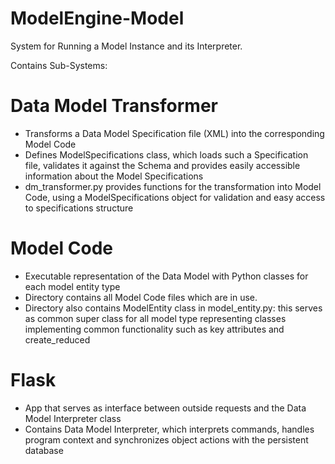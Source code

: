 # ModelEngine-Model
System for Running a Model Instance and its Interpreter.

Contains Sub-Systems:

# Data Model Transformer
* Transforms a Data Model Specification file (XML) into the corresponding Model Code
* Defines ModelSpecifications class, which loads such a Specification file, validates it against the Schema and provides easily accessible information about the Model Specifications
* dm_transformer.py provides functions for the transformation into Model Code, using a ModelSpecifications object for validation and easy access to specifications structure

# Model Code
* Executable representation of the Data Model with Python classes for each model entity type
* Directory contains all Model Code files which are in use.
* Directory also contains ModelEntity class in model_entity.py: this serves as common super class for all model type representing classes implementing common functionality such as key attributes and create_reduced

# Flask
* App that serves as interface between outside requests and the Data Model Interpreter class
* Contains Data Model Interpreter, which interprets commands, handles program context and synchronizes object actions with the persistent database